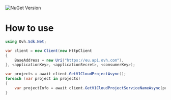 ![NuGet Version](https://img.shields.io/nuget/v/OVHSDK)

# How to use

```csharp
using Ovh.Sdk.Net;

var client = new Client(new HttpClient
{
    BaseAddress = new Uri("https://eu.api.ovh.com"),
}, <applicationKey>, <applicationSecret>, <consumerKey>);

var projects = await client.GetV1CloudProjectAsync();
foreach (var project in projects)
{
    var projectInfo = await client.GetV1CloudProjectServiceNameAsync(project);
}
```
